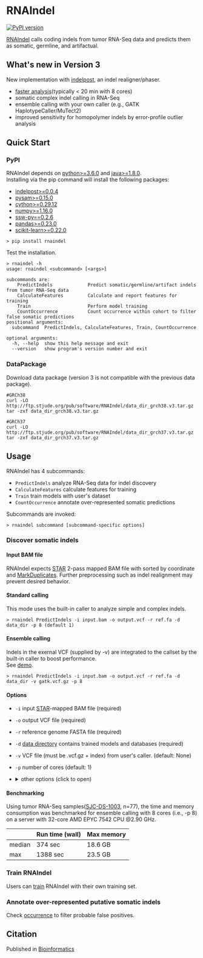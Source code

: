 # RNAIndel 
[![PyPI version](https://badge.fury.io/py/rnaindel.png)](https://badge.fury.io/py/rnaindel)

[RNAIndel](https://doi.org/10.1093/bioinformatics/btz753) calls coding indels from tumor RNA-Seq data and predicts them as somatic, germline, and artifactual. 


## What's new in Version 3
New implementation with [indelpost](https://github.com/stjude/indelPost), an indel realigner/phaser. 
* [faster analysis](#benchmarking)(typically < 20 min with 8 cores)
* somatic complex indel calling in RNA-Seq
* ensemble calling with your own caller (e.g., GATK HaplotypeCaller/MuTect2)  
* improved sensitivity for homopolymer indels by error-profile outlier analysis  

## Quick Start
### PyPI
RNAIndel depends on [python>=3.6.0](https://www.python.org/downloads/) and [java>=1.8.0](https://www.java.com/en/download/).<br> 
Installing via the pip command will install the following packages:
* [indelpost>=0.0.4](https://github.com/stjude/indelPost)
* [pysam>=0.15.0](https://github.com/pysam-developers)
* [cython>=0.29.12](https://cython.org/)
* [numpy>=1.16.0](https://numpy.org/)
* [ssw-py==0.2.6](https://github.com/Wyss/ssw-py)
* [pandas>=0.23.0](https://pandas.pydata.org/)
* [scikit-learn>=0.22.0](http://scikit-learn.org/stable/install.html#)

```
> pip install rnaindel
```

Test the installation.
```
> rnaindel -h
usage: rnaindel <subcommand> [<args>]

subcommands are:
    PredictIndels             Predict somatic/germline/artifact indels from tumor RNA-Seq data
    CalculateFeatures         Calculate and report features for training
    Train                     Perform model training
    CountOccurrence           Count occurrence within cohort to filter false somatic predictions
positional arguments:
  subcommand  PredictIndels, CalculateFeatures, Train, CountOccurrence

optional arguments:
  -h, --help  show this help message and exit
  --version   show program's version number and exit
```

### DataPackage
Download data package (version 3 is not compatible with the previous data package). 
```
#GRCh38
curl -LO http://ftp.stjude.org/pub/software/RNAIndel/data_dir_grch38.v3.tar.gz
tar -zxf data_dir_grch38.v3.tar.gz

#GRCh37
curl -LO http://ftp.stjude.org/pub/software/RNAIndel/data_dir_grch37.v3.tar.gz
tar -zxf data_dir_grch37.v3.tar.gz
```

## Usage
RNAIndel has 4 subcommands:
* ```PredictIndels``` analyze RNA-Seq data for indel discovery
* ```CalculateFeatures``` calculate features for training
* ```Train``` train models with user's dataset
* ```CountOccurrence``` annotate over-represented somatic predictions

Subcommands are invoked:
```
> rnaindel subcommand [subcommand-specific options]
```

### Discover somatic indels

#### Input BAM file
RNAIndel expects [STAR](https://academic.oup.com/bioinformatics/article/29/1/15/272537) 2-pass mapped BAM file with sorted by coordinate 
and [MarkDuplicates](https://broadinstitute.github.io/picard/command-line-overview.html#MarkDuplicates). Further preprocessing such as 
indel realignment may prevent desired behavior.

#### Standard calling
This mode uses the built-in caller to analyze simple and complex indels.
```
> rnaindel PredictIndels -i input.bam -o output.vcf -r ref.fa -d data_dir -p 8 (default 1) 
```

#### Ensemble calling 
Indels in the exernal VCF (supplied by -v) are integrated to the callset by the built-in caller to boost performance.<br> 
See [demo](./docs/walkthrough/README.md).
```
> rnaindel PredictIndels -i input.bam -o output.vcf -r ref.fa -d data_dir -v gatk.vcf.gz -p 8
```
#### Options
* ```-i``` input [STAR](https://academic.oup.com/bioinformatics/article/29/1/15/272537)-mapped BAM file (required)
* ```-o``` output VCF file (required)
* ```-r``` reference genome FASTA file (required)
* ```-d``` [data directory](#datapackage) contains trained models and databases (required)
* ```-v``` VCF file (must be .vcf.gz + index) from user's caller. (default: None)
* ```-p``` number of cores (default: 1)
* <details>
    <summary>other options (click to open)</summary><p>
        
    * ```-q``` STAR mapping quality MAPQ for unique mappers (default: 255)
    * ```-m``` maximum heap space (default: 6000m)
    * ```--region``` target genomic region. specify by chrN:start-stop (default: None)
    * ```--pon``` user's defined list of non-somatic calls such as PanelOfNormals. Supply as .vcf.gz with index (default: None)
    * ```--include-all-external-calls``` set to include all indels in VCF file supplied by -v. (default: False. Use only calls with PASS in FILTER) 
    * ```--skip-homopolyer-outlier-analysis``` no outlier analysis for homopolymer indels (repeat > 4) performed if set. (default: False)  

</p></details>

#### Benchmarking
Using tumor RNA-Seq samples([SJC-DS-1003](https://platform.stjude.cloud/data/cohorts#), n=77), 
the time and memory consumption was benchmarked for ensemble calling with 8 cores (i.e., -p 8) 
on a server with 32-core AMD EPYC 7542 CPU @2.90 GHz.

|       | Run time (wall) | Max memory | 
|------ | -------------   | ---------- |     
|median | 374 sec         | 18.6 GB    |
|max    | 1388 sec        | 23.5 GB    |

### Train RNAIndel
Users can [train](./docs/training) RNAIndel with their own training set. 

### Annotate over-represented putative somatic indels
Check [occurrence](./docs/filtering) to filter probable false positives.

## Citation
Published in [Bioinformatics](https://doi.org/10.1093/bioinformatics/btz753)
